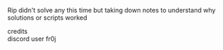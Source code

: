 Rip didn't solve any this time but taking down notes to understand why solutions or scripts worked <br>

credits <br>
discord user fr0j <br>
